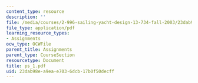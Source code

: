 ```yaml
---
content_type: resource
description: ''
file: /media/courses/2-996-sailing-yacht-design-13-734-fall-2003/23dab98ea9eae7036dcb17b0f50decff_ps_1.pdf
file_type: application/pdf
learning_resource_types:
- Assignments
ocw_type: OCWFile
parent_title: Assignments
parent_type: CourseSection
resourcetype: Document
title: ps_1.pdf
uid: 23dab98e-a9ea-e703-6dcb-17b0f50decff
---
```

